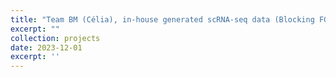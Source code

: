 ```yaml
---
title: "Team BM (Célia), in-house generated scRNA-seq data (Blocking FGF2 on IPF-derived fibroblasts)"
excerpt: ""
collection: projects
date: 2023-12-01
excerpt: ''
---
```

